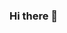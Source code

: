 ### Hi there 👋

<!--
**calinvasileandrei/calinvasileandrei** is a ✨ _special_ ✨ repository because its `README.md` (this file) appears on your GitHub profile.

My name is Andrei and I'm currently a Computer Engineer student 🎓 at Elis College in association with Politecnico di Milano.

I live in Italy📍, Rome and I enjoy developing websites, mobile apps and backend applications 💻 . 
During the last year I've done two intershipsin 2 of the biggest company in Italy , Enel and Tim - TrustTecnologies 💻. 
I really like create and experiment new things !

- 🔭 I’m currently working on small side projects
- 🌱 I’m currently learning Angular
- 👯 I’m looking to collaborate on ??
- 💬 Ask me about anything 
- 📫 How to reach me: calinvasileandrei@gmail.com
- 😄 Nikname: Andrew 

